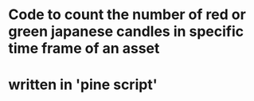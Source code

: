 # Code to count the number of red or green japanese candles in specific time frame of an asset
# written in 'pine script'
